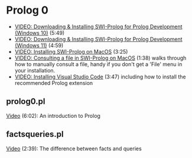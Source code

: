 # Prolog 0

- [VIDEO: Downloading & Installing SWI-Prolog for Prolog Development (Windows 10)](https://youtu.be/FE1d5vauTlU) (5:49)
- [VIDEO: Downloading & Installing SWI-Prolog for Prolog Development (Windows 11)](https://youtu.be/WegA56sLi5U) (4:59)
- [VIDEO: Installing SWI-Prolog on MacOS](https://youtu.be/KZJDEiFvABk) (3:25)
- [VIDEO: Consulting a file in SWI-Prolog on MacOS](https://youtu.be/3HSPB9qPSCk) (1:38) walks through how to manually consult a file, handy if you don't get a 'File' menu in your installation.
- [VIDEO: Installing Visual Studio Code](https://youtu.be/Ra_EJ_bMduY) (3:47) including how to install the recommended Prolog extension

## prolog0.pl

[Video](https://youtu.be/4R-lBsQhUeM) (6:02): An introduction to Prolog

## factsqueries.pl

[Video](https://youtu.be/sJIEBlWaE1U) (2:39): The difference between facts and queries
